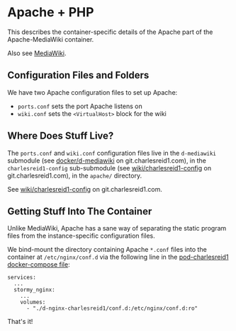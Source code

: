 # Apache + PHP

This describes the container-specific
details of the Apache part of the 
Apache-MediaWiki container.

Also see [MediaWiki](/Service_mediawiki.md).

## Configuration Files and Folders

We have two Apache configuration files
to set up Apache:

* `ports.conf` sets the port Apache listens on
* `wiki.conf` sets the `<VirtualHost>` block for the wiki

## Where Does Stuff Live?

The `ports.conf` and `wiki.conf` configuration files
live in the `d-mediawiki` submodule
(see [docker/d-mediawiki](https://git.charlesreid1.com/docker/d-mediawiki)
on git.charlesreid1.com),
in the `charlesreid1-config`
sub-submodule (see [wiki/charlesreid1-config](https://git.charlesreid1.com/wiki/charlesreid1-config)
on git.charlesreid1.com),
in the `apache/` directory.

See [wiki/charlesreid1-config](https://git.charlesreid1.com/wiki/charlesreid1-config)
on git.charlesreid1.com.

## Getting Stuff Into The Container

Unlike MediaWiki, Apache has a sane way
of separating the static program files
from the instance-specific configuration
files.

We bind-mount the directory containing 
Apache `*.conf` files 
into the container at 
`/etc/nginx/conf.d`
via the following line
in the [pod-charlesreid1 
docker-compose file](https://git.charlesreid1.com/docker/pod-charlesreid1/src/branch/master/docker-compose.fixme.yml):

```
services:
  ...
  stormy_nginx:
    ...
    volumes:
      - "./d-nginx-charlesreid1/conf.d:/etc/nginx/conf.d:ro"
```

That's it!

